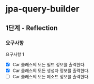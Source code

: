 # jpa-query-builder

## 1단계 - Reflection

### 요구사항

요구사항 1

- [X] Car 클래스의 모든 필드 정보를 출력한다.
- [X] Car 클래스의 모든 생성자 정보를 출력한다.
- [ ] Car 클래스의 모든 메소드 정보를 출력한다.

